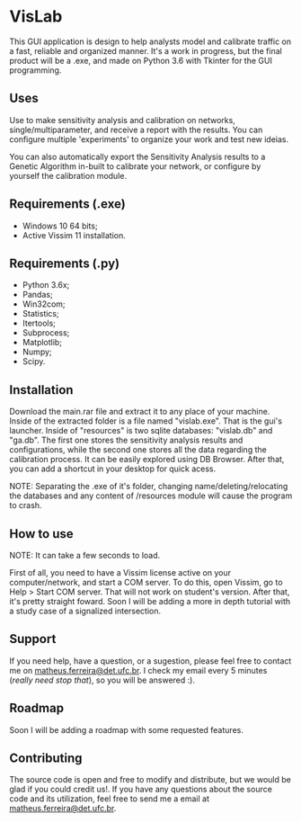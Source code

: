 # VisLab

This GUI application is design to help analysts model and calibrate traffic on a fast, reliable and organized manner.
It's a work in progress, but the final product will be a .exe, and made on Python 3.6 with Tkinter for the GUI programming.

## Uses

Use to make sensitivity analysis and calibration on networks, single/multiparameter, and receive a report with the results. You can configure multiple 'experiments' to organize your work and test new ideias.

You can also automatically export the Sensitivity Analysis results to a Genetic Algorithm in-built to calibrate your network, or configure by yourself the calibration module.

## Requirements (.exe)

- Windows 10 64 bits;
- Active Vissim 11 installation.

## Requirements (.py)

- Python 3.6x;
- Pandas;
- Win32com;
- Statistics;
- Itertools;
- Subprocess;
- Matplotlib;
- Numpy;
- Scipy.

## Installation

Download the main.rar file and extract it to any place of your machine. Inside of the extracted folder is a file named "vislab.exe". That is the gui's launcher. Inside of "resources" is two sqlite databases: "vislab.db" and "ga.db". The first one stores the sensitivity analysis results and configurations, while the second one stores all the data regarding the calibration process. It can be easily explored using DB Browser.
After that, you can add a shortcut in your desktop for quick acess.

NOTE: Separating the .exe of it's folder, changing name/deleting/relocating the databases and any content of /resources module will cause the program to crash.  

## How to use

NOTE: It can take a few seconds to load.

First of all, you need to have a Vissim license active on your computer/network, and start a COM server. To do this, open Vissim, go to Help > Start COM server. That will not work on student's version. After that, it's pretty straight foward. Soon I will be adding a more in depth tutorial with a study case of a signalized intersection.

## Support

If you need help, have a question, or a sugestion, please feel free to contact me on matheus.ferreira@det.ufc.br. I check my email every 5 minutes (_really need stop that_), so you will be answered :).

## Roadmap

Soon I will be adding a roadmap with some requested features.


## Contributing

The source code is open and free to modify and distribute, but we would be glad if you could credit us!. If you have any questions about the source code and its utilization, feel free to send me a email at matheus.ferreira@det.ufc.br.
